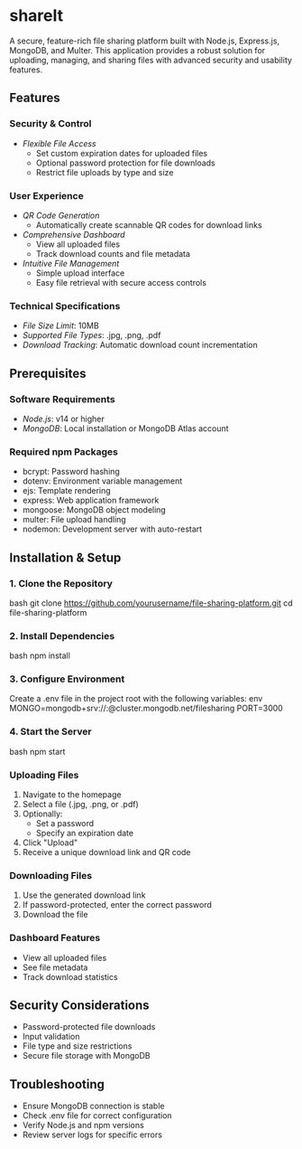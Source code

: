 # shareIt

A secure, feature-rich file sharing platform built with Node.js, Express.js, MongoDB, and Multer. This application provides a robust solution for uploading, managing, and sharing files with advanced security and usability features.

## Features

### Security & Control
- *Flexible File Access*
  - Set custom expiration dates for uploaded files
  - Optional password protection for file downloads
  - Restrict file uploads by type and size

### User Experience
- *QR Code Generation*
  - Automatically create scannable QR codes for download links
- *Comprehensive Dashboard*
  - View all uploaded files
  - Track download counts and file metadata
- *Intuitive File Management*
  - Simple upload interface
  - Easy file retrieval with secure access controls

### Technical Specifications
- *File Size Limit*: 10MB
- *Supported File Types*: .jpg, .png, .pdf
- *Download Tracking*: Automatic download count incrementation

##  Prerequisites

### Software Requirements
- *Node.js*: v14 or higher
- *MongoDB*: Local installation or MongoDB Atlas account

### Required npm Packages
- bcrypt: Password hashing
- dotenv: Environment variable management
- ejs: Template rendering
- express: Web application framework
- mongoose: MongoDB object modeling
- multer: File upload handling
- nodemon: Development server with auto-restart

## Installation & Setup

### 1. Clone the Repository
bash
git clone https://github.com/yourusername/file-sharing-platform.git
cd file-sharing-platform


### 2. Install Dependencies
bash
npm install


### 3. Configure Environment
Create a .env file in the project root with the following variables:
env
MONGO=mongodb+srv://<username>:<password>@cluster.mongodb.net/filesharing
PORT=3000


### 4. Start the Server
bash
npm start

### Uploading Files
1. Navigate to the homepage
2. Select a file (.jpg, .png, or .pdf)
3. Optionally:
   - Set a password
   - Specify an expiration date
4. Click "Upload"
5. Receive a unique download link and QR code

### Downloading Files
1. Use the generated download link
2. If password-protected, enter the correct password
3. Download the file

### Dashboard Features
- View all uploaded files
- See file metadata
- Track download statistics

##  Security Considerations
- Password-protected file downloads
- Input validation
- File type and size restrictions
- Secure file storage with MongoDB

## Troubleshooting
- Ensure MongoDB connection is stable
- Check .env file for correct configuration
- Verify Node.js and npm versions
- Review server logs for specific errors
